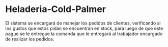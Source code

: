 # Heladeria-Cold-Palmer
El sistema se encargará de manejar los pedidos de clientes, verificando si los gustos que estos pidan se encuentran en stock, para luego de que este pague se le entregue la comanda que le entregará al trabajador encargado de realizar los pedidos.
